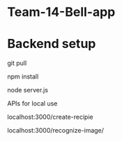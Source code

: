 # Team-14-Bell-app

# Backend setup
git pull

npm install

node server.js

APIs for local use

localhost:3000/create-recipie

localhost:3000/recognize-image/
